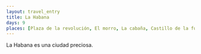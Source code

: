 ```yaml
---
layout: travel_entry
title: La Habana
days: 9
places: [Plaza de la revolución, El morro, La cabaña, Castillo de la fuerza]
---
```

La Habana es una ciudad preciosa.